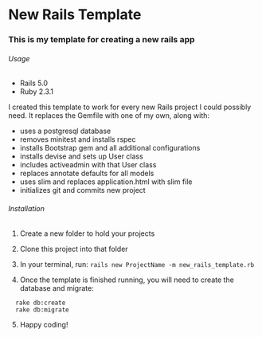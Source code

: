 # New Rails Template

### This is my template for creating a new rails app

###### Usage

* Rails 5.0
* Ruby 2.3.1

I created this template to work for every new Rails project I could possibly need. It replaces the Gemfile with one of my own, along with:
  * uses a postgresql database
  * removes minitest and installs rspec
  * installs Bootstrap gem and all additional configurations
  * installs devise and sets up User class
  * includes activeadmin with that User class
  * replaces annotate defaults for all models
  * uses slim and replaces application.html with slim file
  * initializes git and commits new project


###### Installation

1. Create a new folder to hold your projects

2. Clone this project into that folder

3. In your terminal, run: `rails new ProjectName -m new_rails_template.rb`

4. Once the template is finished running, you will need to create the database and migrate:
```
  rake db:create
  rake db:migrate
```

5. Happy coding!
